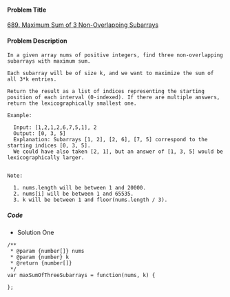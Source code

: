 #### Problem Title
[689. Maximum Sum of 3 Non-Overlapping Subarrays](https://leetcode.com/problems/maximum-sum-of-3-non-overlapping-subarrays/)
#### Problem Description
```
In a given array nums of positive integers, find three non-overlapping subarrays with maximum sum.

Each subarray will be of size k, and we want to maximize the sum of all 3*k entries.

Return the result as a list of indices representing the starting position of each interval (0-indexed). If there are multiple answers, return the lexicographically smallest one.

Example:

  Input: [1,2,1,2,6,7,5,1], 2
  Output: [0, 3, 5]
  Explanation: Subarrays [1, 2], [2, 6], [7, 5] correspond to the starting indices [0, 3, 5].
  We could have also taken [2, 1], but an answer of [1, 3, 5] would be lexicographically larger.
 

Note:

  1. nums.length will be between 1 and 20000.
  2. nums[i] will be between 1 and 65535.
  3. k will be between 1 and floor(nums.length / 3).
```

##### Code

- Solution One
```
/**
 * @param {number[]} nums
 * @param {number} k
 * @return {number[]}
 */
var maxSumOfThreeSubarrays = function(nums, k) {
    
};
```
